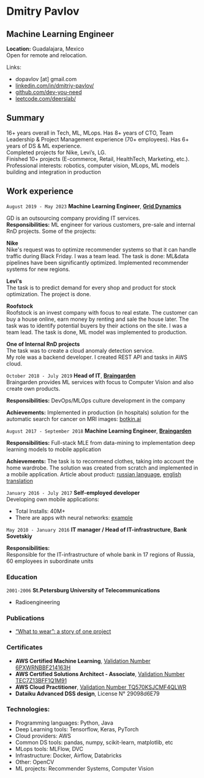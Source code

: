 
# Dmitry Pavlov
## Machine Learning Engineer
__Location:__ Guadalajara, Mexico  
Open for remote and relocation.

Links:
* dopavlov [at] gmail.com
* [linkedin.com/in/dmitriy-pavlov/](https://linkedin.com/in/dmitriy-pavlov/)
* [github.com/dev-you-need](https://github.com/dev-you-need)
* [leetcode.com/deerslab/](https://leetcode.com/deerslab/)

## Summary
16+ years overall in Tech, ML, MLops. Has 8+ years of  CTO, Team Leadership & Project Management experience (70+ employees). Has 6+ years of DS & ML experience.  
Completed projects for Nike, Levi’s, LG.  
Finished 10+ projects (E-commerce, Retail, HealthTech, Marketing, etc.).  
Professional interests: robotics, computer vision, MLops, ML models building and integration in production

## Work experience
`August 2019 - May 2023`
__Machine Learning Engineer__, [__Grid Dynamics__](https://www.griddynamics.com/)  

GD is an outsourcing company providing IT services.  
__Responsibilities:__ ML engineer for various customers, pre-sale and internal RnD projects. Some of the projects:  

__Nike__  
Nike's request was to optimize recommender systems so that it can handle traffic during Black Friday.
I was a team lead. The task is done: ML&data pipelines have been significantly optimized. Implemented recommender systems for new regions.

__Levi's__  
The task is to predict demand for every shop and product for stock optimization. The project is done.

__Roofstock__  
Roofstock is an invest company with focus to real estate. The customer can buy a house online, earn money by renting and sale the house later. The task was to identify potential buyers by their actions on the site.
I was a team lead. The task is done, ML model was implemented to production.

__One of Internal RnD projects__  
The task was to create a cloud anomaly detection service.  
My role was a backend developer. I created REST API and tasks in AWS cloud.

`October 2018 - July 2019`
__Head of IT__, [__Braingarden__](https://braingarden.ai)  
Braingarden provides ML services with focus to Computer Vision and also create own products.  

__Responsibilities:__ DevOps/MLOps culture development in the company  

__Achievements:__ Implemented in production (in hospitals) solution for the automatic
search for cancer on MRI images: [botkin.ai](https://botkin.ai/)

`August 2017 - September 2018`
__Machine Learning Engineer__, [__Braingarden__](https://braingarden.ai)  

__Responsibilities:__ Full-stack MLE from data-mining to implementation deep learning models to mobile application  

__Achievements:__ The task is to recommend clothes, taking into account the home wardrobe. The solution was created from scratch and implemented in a mobile application.
Article about product: [russian language](https://vc.ru/tribuna/38102-taymlayn-outfitmind), [english translation](https://vc-ru.translate.goog/tribuna/38102-taymlayn-outfitmind?_x_tr_sl=ru&_x_tr_tl=en&_x_tr_hl=en-US&_x_tr_pto=wapp)

`January 2016 - July 2017`
__Self-employed developer__  
Developing own mobile applications:
* Total Installs: 40M+
* There are apps with neural networks: [example](https://github.com/deerslab/quickdraw)

`May 2010 - January 2016`
__IT manager / Head of IT-infrastructure__, __Bank Sovetskiy__  

__Responsibilities:__  
Responsible for the IT-infrastructure of whole bank in 17 regions of Russia, 60 employees in subordinate units

### Education
`2001-2006`
__St.Petersburg University of Telecommunications__
* Radioengineering

### Publications
* [“What to wear”: a story of one project](https://ml-you-need.medium.com/what-to-wear-a-story-of-one-project-5f20989e5234)

### Certificates
* __AWS Certified Machine Learning__, [Validation Number 6PXWRNBBF214163H](http://aws.amazon.com/verification)
* __AWS Certified Solutions Architect - Associate__, [Validation Number TEC7Z13BFF1Q1M91](http://aws.amazon.com/verification)
* __AWS Cloud Practitioner__, [Validation Number TQ570KSJCMF4QLWR](http://aws.amazon.com/verification)
* __Dataiku Advanced DSS design__, License N° 29098d6E79

### Technologies:
* Programming languages: Python, Java
* Deep Learning tools: Tensorflow, Keras, PyTorch
* Cloud providers: AWS
* Common DS tools: pandas, numpy, scikit-learn, matplotlib, etc
* MLops tools: MLFlow, DVC
* Infrastructure: Docker, Airflow, Databricks
* Other: OpenCV
* ML projects: Recommender Systems, Computer Vision
